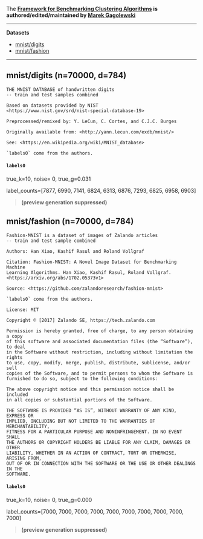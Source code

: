 The **[Framework for Benchmarking Clustering Algorithms](https://clustering-benchmarks.gagolewski.com)
is authored/edited/maintained by [Marek Gagolewski](https://www.gagolewski.com)**


--------------------------------------------------------------------------------

**Datasets**

* [mnist/digits](#mnist_digits)
* [mnist/fashion](#mnist_fashion)

--------------------------------------------------------------------------------

## mnist/digits (n=70000, d=784) <a name="mnist_digits"></a>

    THE MNIST DATABASE of handwritten digits
    -- train and test samples combined
    
    Based on datasets provided by NIST
    <https://www.nist.gov/srd/nist-special-database-19>
    
    Preprocessed/remixed by: Y. LeCun, C. Cortes, and C.J.C. Burges
    
    Originally available from: <http://yann.lecun.com/exdb/mnist/>
    
    See: <https://en.wikipedia.org/wiki/MNIST_database>
    
    `labels0` come from the authors.
    


#### `labels0`

true_k=10, noise=    0, true_g=0.031

label_counts=[7877, 6990, 7141, 6824, 6313, 6876, 7293, 6825, 6958, 6903]

> **(preview generation suppressed)**





## mnist/fashion (n=70000, d=784) <a name="mnist_fashion"></a>

    Fashion-MNIST is a dataset of images of Zalando articles
    -- train and test sample combined
    
    Authors: Han Xiao, Kashif Rasul and Roland Vollgraf
    
    Citation: Fashion-MNIST: A Novel Image Dataset for Benchmarking Machine
    Learning Algorithms. Han Xiao, Kashif Rasul, Roland Vollgraf.
    <https://arxiv.org/abs/1702.05373v1>
    
    Source: <https://github.com/zalandoresearch/fashion-mnist>
    
    `labels0` come from the authors.
    
    License: MIT
    
    Copyright © [2017] Zalando SE, https://tech.zalando.com
    
    Permission is hereby granted, free of charge, to any person obtaining a copy
    of this software and associated documentation files (the “Software”), to deal
    in the Software without restriction, including without limitation the rights
    to use, copy, modify, merge, publish, distribute, sublicense, and/or sell
    copies of the Software, and to permit persons to whom the Software is
    furnished to do so, subject to the following conditions:
    
    The above copyright notice and this permission notice shall be included
    in all copies or substantial portions of the Software.
    
    THE SOFTWARE IS PROVIDED “AS IS”, WITHOUT WARRANTY OF ANY KIND, EXPRESS OR
    IMPLIED, INCLUDING BUT NOT LIMITED TO THE WARRANTIES OF MERCHANTABILITY,
    FITNESS FOR A PARTICULAR PURPOSE AND NONINFRINGEMENT. IN NO EVENT SHALL
    THE AUTHORS OR COPYRIGHT HOLDERS BE LIABLE FOR ANY CLAIM, DAMAGES OR OTHER
    LIABILITY, WHETHER IN AN ACTION OF CONTRACT, TORT OR OTHERWISE, ARISING FROM,
    OUT OF OR IN CONNECTION WITH THE SOFTWARE OR THE USE OR OTHER DEALINGS IN THE
    SOFTWARE.
    


#### `labels0`

true_k=10, noise=    0, true_g=0.000

label_counts=[7000, 7000, 7000, 7000, 7000, 7000, 7000, 7000, 7000, 7000]

> **(preview generation suppressed)**





